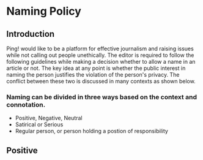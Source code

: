# Naming Policy

## Introduction 

Ping! would like to be a platform for effective journalism and raising issues while not calling out people unethically. 
The editor is required to follow the following guidelines while making a decision whether to allow a name in an article or not.
The key idea at any point is whether the public interest in naming the person justifies the violation of the person's privacy. The conflict between these two is discussed in many contexts as shown below.

### Naming can be divided in three ways based on the context and connotation.
+ Positive, Negative, Neutral
+ Satirical or Serious
+ Regular person, or person holding a postion of responsibility

## Positive